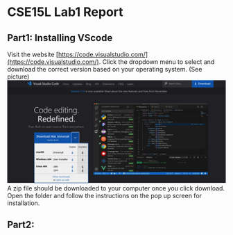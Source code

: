 # CSE15L Lab1 Report
## Part1: Installing VScode
Visit the website [https://code.visualstudio.com/](https://code.visualstudio.com/). Click the dropdown menu to select and download the correct version based on your operating system. (See picture) ![Image](vscode1.png)
A zip file should be downloaded to your computer once you click download. Open the folder and follow the instructions on the pop up screen for installation. 

## Part2: 
